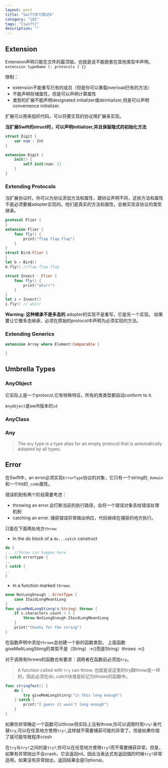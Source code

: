 ```yaml
---
layout: post
title: "Swift学习笔记4"
category: "iOS"
tags: "[swift]"
description: ""
---
```


## Extension

Extension声明只能在文件的最顶层。也就是说不能嵌套在其他类型中声明。
`extension typeName [: protocols ] {}`

限制：

* extension不能重写已有的成员（但是你可以重载overload已有的方法）
* 不能声明存储属性，但是可以声明计算属性
* 类型的扩展不能声明designated initializer或deintializer,但是可以声明convenience initializer.

扩展可以用来组织代码，可以将要实现的协议用扩展来实现。

**当扩展Swift的struct时，可以声明initializer,并且保留隐式的初始化方法**

~~~swift
struct Digit {
    var num : Int
}

extension Digit {
    init() {
        self.init(num: 2)
    }
}
~~~

### Extending Protocols

当扩展协议时，你可以为协议添加方法和属性，跟协议声明不同，这些方法和属性不是必须要被adopter实现的。他们是真实的方法和属性，会被实现该协议的类型继承。

~~~swift
protocol Flier {
}
extension Flier {
    func fly() {
        print("flap flap flap")
    }
}
struct Bird:Flier {
}
let b = Bird()
b.fly() //flap flap flap

struct Insect : Flier {
    func fly() {
        print("whirr")
    }
}
let i = Insect()
i.fly() // whirr
~~~

**Warning: 这种继承不是多态的** adopter的实现不是重写，它是另一个实现。
如果要让它像多态继承，必须在原始的protocol中声明为必须实现的方法。

### Extending Generics

~~~swift
extension Array where Element:Comparable {

}
~~~

## Umbrella Types

### AnyObject

它实际上是一个protocol,它有特殊特征，所有的类类型都自动conform to it.

`AnyObject`是swift版本的`id`

### AnyClass

### Any

> The `Any` type is a type alias for an empty protocol that is automatically adopted by all types.
> 

## Error

在Swift中，an error必须实现`ErrorType`协议的对象，它只有一个string的`_domain`和一个Int的`_code`属性。

错误机制有两个阶段需要考虑：

* throwing an error.会打断当前的执行路径，会将一个错误对象丢给错误处理机制
* catching an error. 捕获错误异常做出响应，代码继续在捕获的地方执行。

只能在下面两处地方`throw`:

* In the do block of a `do...catch` construct

~~~swift
do {
... //throw can happen here
} catch errortype {
..
} catch {
..
}
~~~
* In a function marked `throws`

~~~swift
enum NotLongEnough : ErrorType {
    case ISaidLongMeantLong
}
func giveMeALongStinrg(s:String) throws {
    if s.characters.count < 5 {
        throw NotLongEnough.ISaidLongMeantLong
    }
    print("thanks for the string")
}
~~~

在函数声明中添加`throws`会创建一个新的函数类型。
上面函数giveMeALongStinrg的类型不是（String）->()而是String）throws ->()

对于调用有throws的函数也有要求：调用者在函数前必须加`try`。

> A function called with `try` can throw. 也就是说这里的try跟throw是一样的，因此必须在do..catch块或是标记为throws的函数中。

~~~swift
func stringTest() {
    do {
        try giveMeALongStinrg("is this long enough")
    } catch {
        print("I guess it wasn't long enough")
    }
}
~~~

如果你非常确定一个函数可以throw但实际上没有throw,你可以调用时用`try!`来代替`try`,可以在任意地方使用`try!`,这样就不需要捕获可能的异常了。但是如果你错了就可能导致程序crash

在`try`与`try!`之间的是`try?`,你可以在任意地方使用`try?`而不需要捕获异常。但是，如果有异常抛出不会crash，它会返回nil。因此当表达式有返回值的时候`try?`非常适用。如果没有异常抛出，返回结果会是Optional。